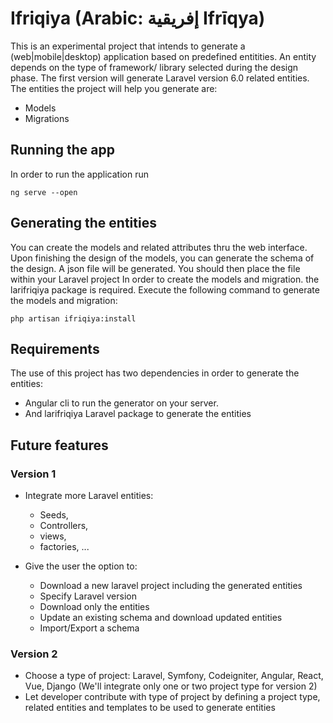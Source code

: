# Ifriqiya (Arabic: إفريقية‎ Ifrīqya)

This is an experimental project that  intends to generate a (web|mobile|desktop) application based on predefined entitities. An entity depends on the type of framework/ library selected during the design phase.
The first version will generate Laravel version 6.0 related entities. The entities the project will help you generate are: 

- Models
- Migrations

## Running the app
In order to run the application run

`ng serve --open`

## Generating the entities

You can create the models and related attributes thru the web interface. Upon finishing the design of the models, you can generate the schema of the design. A json file will be generated. You should then place the file within your Laravel project
In order to create the models and migration. the larifriqiya package is required. Execute the following command to generate the models and migration:

`php artisan ifriqiya:install`


## Requirements

The use of this project has two dependencies in order to generate the entities:

- Angular cli to run the generator on your server.
- And larifriqiya Laravel package to generate the entities



## Future features

### Version 1

- Integrate more Laravel entities: 
    - Seeds,
    - Controllers,
    - views,
    - factories,
    ...

- Give the user the option to:
    - Download a new laravel project including the generated entities
    - Specify Laravel version
    - Download only the entities
    - Update an existing schema and download updated entities
    - Import/Export a schema


### Version 2

- Choose a type of project: Laravel, Symfony, Codeigniter, Angular, React, Vue, Django (We'll integrate only one or two project type for version 2)
- Let developer contribute with type of project by defining a project type, related entities and templates to be used to generate entities

